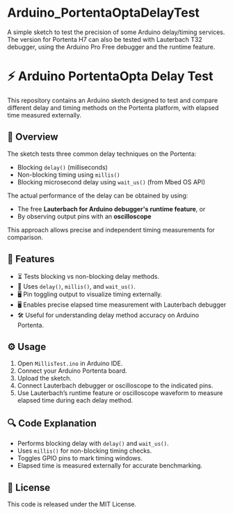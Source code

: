 # Arduino_PortentaOptaDelayTest
A simple sketch to test the precision of some Arduino delay/timing services. The version for Portenta H7 can also be tested with Lauterbach T32 debugger, using the Arduino Pro Free debugger and the runtime feature.

# ⚡ Arduino PortentaOpta Delay Test

This repository contains an Arduino sketch designed to test and compare different delay and timing methods on the Portenta platform, with elapsed time measured externally.

## 📝 Overview

The sketch tests three common delay techniques on the Portenta:

- Blocking `delay()` (milliseconds)
- Non-blocking timing using `millis()`
- Blocking microsecond delay using `wait_us()` (from Mbed OS API)

The actual performance of the delay can be obtained by using:

- The free **Lauterbach for Arduino debugger's runtime feature**, or
- By observing output pins with an **oscilloscope**

This approach allows precise and independent timing measurements for comparison.

## 🚀 Features

- ⏳ Tests blocking vs non-blocking delay methods.
- 🔧 Uses `delay()`, `millis()`, and `wait_us()`.
- 🖥️ Pin toggling output to visualize timing externally.
- 🖥️ Enables precise elapsed time measurement with Lauterbach debugger
- 🛠️ Useful for understanding delay method accuracy on Arduino Portenta.

## ⚙️ Usage

1. Open `MillisTest.ino` in Arduino IDE.
2. Connect your Arduino Portenta board.
3. Upload the sketch.
4. Connect Lauterbach debugger or oscilloscope to the indicated pins.
5. Use Lauterbach’s runtime feature or oscilloscope waveform to measure elapsed time during each delay method.

## 🔍 Code Explanation

- Performs blocking delay with `delay()` and `wait_us()`.
- Uses `millis()` for non-blocking timing checks.
- Toggles GPIO pins to mark timing windows.
- Elapsed time is measured externally for accurate benchmarking.

## 📄 License

This code is released under the MIT License.



